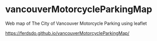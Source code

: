 # vancouverMotorcycleParkingMap
Web map of The City of Vancouver Motorcycle Parking using leaflet

https://ferdsdo.github.io/vancouverMotorcycleParkingMap/
